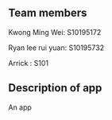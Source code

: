 Team members
-
Kwong Ming Wei: S10195172

Ryan lee rui yuan: S10195732

Arrick : S101

Description of app
-
An app
